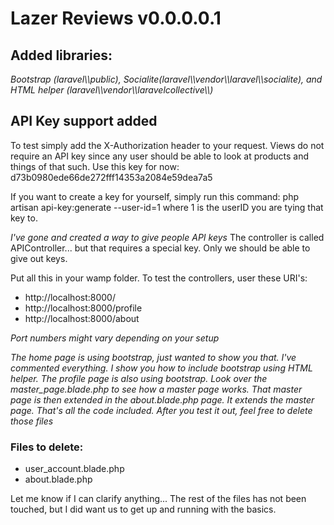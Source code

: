 # Lazer Reviews v0.0.0.0.1
<h2>Added libraries: </h2>
<em>Bootstrap (laravel\\public), Socialite(laravel\\vendor\\laravel\\socialite), and HTML helper (laravel\\vendor\\laravelcollective\\) </em>

<h2>API Key support added</h2>
To test simply add the X-Authorization header to your request. Views do not require an API key since any user should be able to look at products and things
of that such.
Use this key for now: d73b0980ede66de272fff14353a2084e59dea7a5

If you want to create a key for yourself, simply run this command:
php artisan api-key:generate --user-id=1 where 1 is the userID you are tying that key to.

<em>I've gone and created a way to give people API keys</em>
The controller is called APIController... but that requires a special key. Only we should be able to give out keys. 


Put all this in your wamp folder. To test the controllers, user these URI's:
<ul>
<li> http://localhost:8000/</li>
<li> http://localhost:8000/profile</li>
<li> http://localhost:8000/about</li>
</ul>
<em> Port numbers might vary depending on your setup</em>

<em> The home page is using bootstrap, just wanted to show you that. I've commented everything. I show you how to include bootstrap using HTML helper. The profile page is also using bootstrap. Look over the master_page.blade.php to see how a master page works. That master page is then extended in the about.blade.php page. It extends the master page. That's all the code included. After you test it out, feel free to delete those files </em>


<h3>Files to delete: </h3>
<ul>
<li> user_account.blade.php</li>
<li> about.blade.php</li>
</ul>


Let me know if I can clarify anything... The rest of the files has not been touched, but I did want us to get up and running with the basics.
